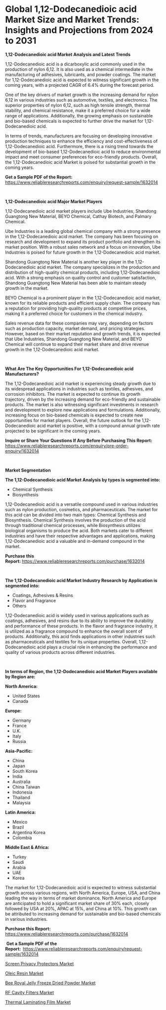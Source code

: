 <p><h1>Global 1,12-Dodecanedioic acid Market Size and Market Trends: Insights and Projections from 2024 to 2031</h1></p><p><strong>1,12-Dodecanedioic acid Market Analysis and Latest Trends</strong></p>
<p><p>1,12-Dodecanedioic acid is a dicarboxylic acid commonly used in the production of nylon 6,12. It is also used as a chemical intermediate in the manufacturing of adhesives, lubricants, and powder coatings. The market for 1,12-Dodecanedioic acid is expected to witness significant growth in the coming years, with a projected CAGR of 6.4% during the forecast period.</p><p>One of the key drivers of market growth is the increasing demand for nylon 6,12 in various industries such as automotive, textiles, and electronics. The superior properties of nylon 6,12, such as high tensile strength, thermal stability, and chemical resistance, make it a preferred choice for a wide range of applications. Additionally, the growing emphasis on sustainable and bio-based chemicals is expected to further drive the market for 1,12-Dodecanedioic acid.</p><p>In terms of trends, manufacturers are focusing on developing innovative production techniques to enhance the efficiency and cost-effectiveness of 1,12-Dodecanedioic acid. Furthermore, there is a rising trend towards the development of bio-based 1,12-Dodecanedioic acid to reduce environmental impact and meet consumer preferences for eco-friendly products. Overall, the 1,12-Dodecanedioic acid Market is poised for substantial growth in the coming years.</p></p>
<p><strong>Get a Sample PDF of the Report:&nbsp;</strong> <a href="https://www.reliableresearchreports.com/enquiry/request-sample/1632014">https://www.reliableresearchreports.com/enquiry/request-sample/1632014</a></p>
<p>&nbsp;</p>
<p><strong>1,12-Dodecanedioic acid Major Market Players</strong></p>
<p><p>1,12-Dodecanedioic acid market players include Ube Industries, Shandong Guangtong New Material, BEYO Chemical, Cathay Biotech, and Palmary Chemical. </p><p>Ube Industries is a leading global chemical company with a strong presence in the 1,12-Dodecanedioic acid market. The company has been focusing on research and development to expand its product portfolio and strengthen its market position. With a robust sales network and a focus on innovation, Ube Industries is poised for future growth in the 1,12-Dodecanedioic acid market.</p><p>Shandong Guangtong New Material is another key player in the 1,12-Dodecanedioic acid market. The company specializes in the production and distribution of high-quality chemical products, including 1,12-Dodecanedioic acid. With a strong emphasis on quality control and customer satisfaction, Shandong Guangtong New Material has been able to maintain steady growth in the market.</p><p>BEYO Chemical is a prominent player in the 1,12-Dodecanedioic acid market, known for its reliable products and efficient supply chain. The company has a reputation for providing high-quality products at competitive prices, making it a preferred choice for customers in the chemical industry.</p><p>Sales revenue data for these companies may vary, depending on factors such as production capacity, market demand, and pricing strategies. However, based on their market reputation and growth trends, it is expected that Ube Industries, Shandong Guangtong New Material, and BEYO Chemical will continue to expand their market share and drive revenue growth in the 1,12-Dodecanedioic acid market.</p></p>
<p>&nbsp;</p>
<p><strong>What Are The Key Opportunities For 1,12-Dodecanedioic acid Manufacturers?</strong></p>
<p><p>The 1,12-Dodecanedioic acid market is experiencing steady growth due to its widespread applications in industries such as textiles, adhesives, and corrosion inhibitors. The market is expected to continue its growth trajectory, driven by the increasing demand for eco-friendly and sustainable products. The market is also witnessing significant investments in research and development to explore new applications and formulations. Additionally, increasing focus on bio-based chemicals is expected to create new opportunities for market players. Overall, the future outlook for the 1,12-Dodecanedioic acid market is positive, with a compound annual growth rate projected to be significant in the coming years.</p></p>
<p><strong>Inquire or Share Your Questions If Any Before Purchasing This Report:</strong> <a href="https://www.reliableresearchreports.com/enquiry/pre-order-enquiry/1632014">https://www.reliableresearchreports.com/enquiry/pre-order-enquiry/1632014</a></p>
<p>&nbsp;</p>
<p><strong>Market Segmentation</strong></p>
<p><strong>The 1,12-Dodecanedioic acid Market Analysis by types is segmented into:</strong></p>
<p><ul><li>Chemical Synthesis</li><li>Biosynthesis</li></ul></p>
<p><p>1,12-Dodecanedioic acid is a versatile compound used in various industries such as nylon production, cosmetics, and pharmaceuticals. The market for this acid can be divided into two main types: Chemical Synthesis and Biosynthesis. Chemical Synthesis involves the production of the acid through traditional chemical processes, while Biosynthesis utilizes biological organisms to produce the acid. Both markets cater to different industries and have their respective advantages and applications, making 1,12-Dodecanedioic acid a valuable and in-demand compound in the market.</p></p>
<p><strong>Purchase this Report:&nbsp;</strong><a href="https://www.reliableresearchreports.com/purchase/1632014">https://www.reliableresearchreports.com/purchase/1632014</a></p>
<p>&nbsp;</p>
<p><strong>The 1,12-Dodecanedioic acid Market Industry Research by Application is segmented into:</strong></p>
<p><ul><li>Coatings, Adhesives & Resins</li><li>Flavor and Fragrance</li><li>Others</li></ul></p>
<p><p>1,12-Dodecanedioic acid is widely used in various applications such as coatings, adhesives, and resins due to its ability to improve the durability and performance of these products. In the flavor and fragrance industry, it is utilized as a fragrance compound to enhance the overall scent of products. Additionally, this acid finds applications in other industries such as pharmaceuticals and textiles for its unique properties. Overall, 1,12-Dodecanedioic acid plays a crucial role in enhancing the performance and quality of various products across different industries.</p></p>
<p>&nbsp;</p>
<p><strong>In terms of Region, the 1,12-Dodecanedioic acid Market Players available by Region are:</strong></p>
<p>
    <p> <strong> North America: </strong>
        <ul>
            <li>United States</li>
            <li>Canada</li>
        </ul>
        </p> 
    <p> <strong> Europe: </strong>
        <ul>
            <li>Germany</li>
            <li>France</li>
            <li>U.K.</li>
            <li>Italy</li>
            <li>Russia</li>
        </ul>
        </p> 
    <p> <strong> Asia-Pacific: </strong>
        <ul>
            <li>China</li>
            <li>Japan</li>
            <li>South Korea</li>
            <li>India</li>
            <li>Australia</li>
            <li>China Taiwan</li>
            <li>Indonesia</li>
            <li>Thailand</li>
            <li>Malaysia</li>
        </ul>
        </p> 
    <p> <strong> Latin America: </strong>
        <ul>
            <li>Mexico</li>
            <li>Brazil</li>
            <li>Argentina Korea</li>
            <li>Colombia</li>
        </ul>
        </p> 
    <p> <strong> Middle East & Africa: </strong>
        <ul>
            <li>Turkey</li>
            <li>Saudi</li>
            <li>Arabia</li>
            <li>UAE</li>
            <li>Korea</li>
        </ul>
    </p>
    </p>
<p><p>The market for 1,12-Dodecanedioic acid is expected to witness substantial growth across various regions, with North America, Europe, USA, and China leading the way in terms of market dominance. North America and Europe are anticipated to hold a significant market share of 30% each, closely followed by USA at 20%, APAC at 15%, and China at 10%. This growth can be attributed to increasing demand for sustainable and bio-based chemicals in various industries.</p></p>
<p><strong>Purchase this Report: </strong><a href="https://www.reliableresearchreports.com/purchase/1632014">https://www.reliableresearchreports.com/purchase/1632014</a></p>
<p>&nbsp;<strong>Get a Sample PDF of the Report:&nbsp;&nbsp;</strong><a href="https://www.reliableresearchreports.com/enquiry/request-sample/1632014">https://www.reliableresearchreports.com/enquiry/request-sample/1632014</a></p>
<p><strong></strong></p>
<p><p><a href="https://view.publitas.com/reportprime-1/screen-privacy-protectors-market-analysis-examines-its-scope-on-growth-opportunities-and-forecasted-trends-spanning-from-2024-to-2031/">Screen Privacy Protectors Market</a></p><p><a href="https://github.com/dimitrishawkinswaynenp91rgz/Market-Research-Report-List-1/blob/main/oleic-resin-market.md">Oleic Resin Market</a></p><p><a href="https://github.com/changoleonlaverguenzanoexiste/Market-Research-Report-List-2/blob/main/bee-royal-jelly-freeze-dried-powder-market.md">Bee Royal Jelly Freeze Dried Powder Market</a></p><p><a href="https://view.publitas.com/reportprime-1/rf-cavity-filters-market-with-the-goal-of-estimating-the-market-size-and-future-growth-potential-of-various-market-segments-based-on-component-applications-end-user-and-region/">RF Cavity Filters Market</a></p><p><a href="https://five-trouble-98a.notion.site/Thermal-Laminating-Film-Market-Analysis-and-Market-Size-Global-Industry-Overview-Market-Segmentati-a8ce06fa2e454bea84a831b5ca59d086">Thermal Laminating Film Market</a></p></p>